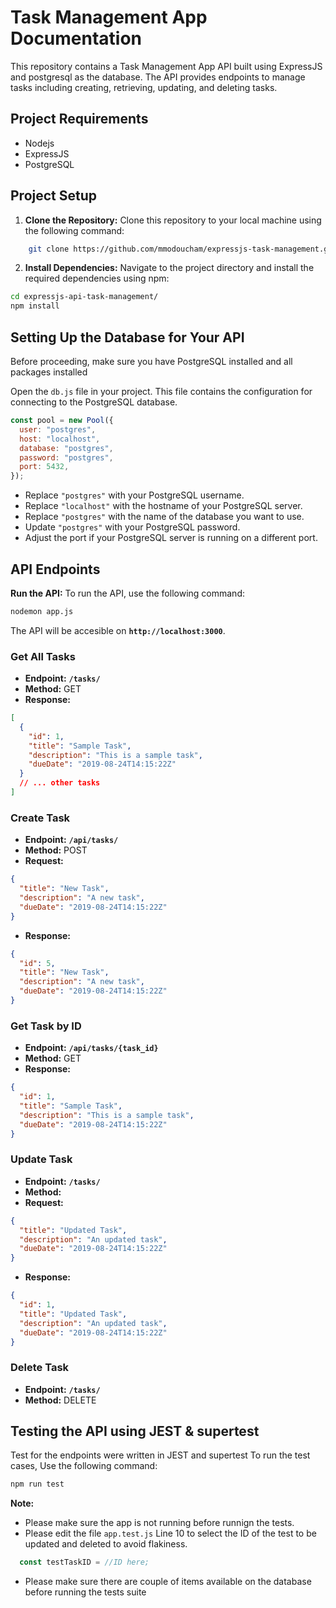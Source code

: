 # Task Management App Documentation

This repository contains a Task Management App API built using ExpressJS and postgresql as the database. The API provides endpoints to manage tasks including creating, retrieving, updating, and deleting tasks.

## Project Requirements

- Nodejs
- ExpressJS
- PostgreSQL

## Project Setup

1. **Clone the Repository:**
   Clone this repository to your local machine using the following command:

```bash
    git clone https://github.com/mmodoucham/expressjs-task-management.git
```

2. **Install Dependencies:**
   Navigate to the project directory and install the required dependencies using npm:

```bash
cd expressjs-api-task-management/
npm install
```

## Setting Up the Database for Your API

Before proceeding, make sure you have PostgreSQL installed and all packages installed

Open the `db.js` file in your project. This file contains the configuration for connecting to the PostgreSQL database.

```javascript
const pool = new Pool({
  user: "postgres",
  host: "localhost",
  database: "postgres",
  password: "postgres",
  port: 5432,
});
```

- Replace `"postgres"` with your PostgreSQL username.
- Replace `"localhost"` with the hostname of your PostgreSQL server.
- Replace `"postgres"` with the name of the database you want to use.
- Update `"postgres"` with your PostgreSQL password.
- Adjust the port if your PostgreSQL server is running on a different port.

## API Endpoints

**Run the API:**
To run the API, use the following command:

```bash
nodemon app.js
```

The API will be accesible on **`http://localhost:3000`**.

### Get All Tasks

- **Endpoint:** **`/tasks/`**
- **Method:** GET
- **Response:**

```json
[
  {
    "id": 1,
    "title": "Sample Task",
    "description": "This is a sample task",
    "dueDate": "2019-08-24T14:15:22Z"
  }
  // ... other tasks
]
```

### Create Task

- **Endpoint:** **`/api/tasks/`**
- **Method:** POST
- **Request:**

```json
{
  "title": "New Task",
  "description": "A new task",
  "dueDate": "2019-08-24T14:15:22Z"
}
```

- **Response:**

```json
{
  "id": 5,
  "title": "New Task",
  "description": "A new task",
  "dueDate": "2019-08-24T14:15:22Z"
}
```

### Get Task by ID

- **Endpoint:** **`/api/tasks/{task_id}`**
- **Method:** GET
- **Response:**

```json
{
  "id": 1,
  "title": "Sample Task",
  "description": "This is a sample task",
  "dueDate": "2019-08-24T14:15:22Z"
}
```

### Update Task

- **Endpoint:** **`/tasks/`**
- **Method:**
- **Request:**

```json
{
  "title": "Updated Task",
  "description": "An updated task",
  "dueDate": "2019-08-24T14:15:22Z"
}
```

- **Response:**

```json
{
  "id": 1,
  "title": "Updated Task",
  "description": "An updated task",
  "dueDate": "2019-08-24T14:15:22Z"
}
```

### Delete Task

- **Endpoint:** **`/tasks/`**
- **Method:** DELETE

## Testing the API using JEST & supertest

Test for the endpoints were written in JEST and supertest
To run the test cases, Use the following command:

```bash
npm run test
```

**Note:**

- Please make sure the app is not running before runnign the tests.
- Please edit the file `app.test.js` Line 10 to select the ID of the test to be updated and deleted to avoid flakiness.

```javascript
  const testTaskID = //ID here;
```

- Please make sure there are couple of items available on the database before running the tests suite
